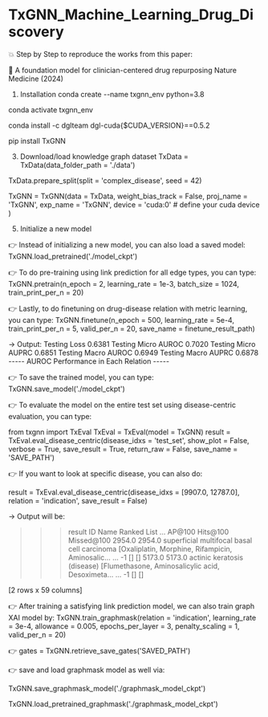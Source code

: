 # TxGNN_Machine_Learning_Drug_Discovery

💥 Step by Step to reproduce the works from this paper:

💯 A foundation model for clinician-centered drug repurposing
Nature Medicine (2024)

1. Installation
conda create --name txgnn_env python=3.8

conda activate txgnn_env

conda install -c dglteam dgl-cuda{$CUDA_VERSION}==0.5.2 

pip install TxGNN


3. Download/load knowledge graph dataset
TxData = TxData(data_folder_path = './data')

TxData.prepare_split(split = 'complex_disease', seed = 42)

TxGNN = TxGNN(data = TxData, 
 weight_bias_track = False,
 proj_name = 'TxGNN', 
 exp_name = 'TxGNN', 
 device = 'cuda:0' # define your cuda device
 )


5. Initialize a new model


👉 Instead of initializing a new model, you can also load a saved model:
TxGNN.load_pretrained('./model_ckpt')


👉 To do pre-training using link prediction for all edge types, you can type:
TxGNN.pretrain(n_epoch = 2, 
 learning_rate = 1e-3,
 batch_size = 1024, 
 train_print_per_n = 20)

 
👉 Lastly, to do finetuning on drug-disease relation with metric learning, you can type:
TxGNN.finetune(n_epoch = 500, 
 learning_rate = 5e-4,
 train_print_per_n = 5,
 valid_per_n = 20,
 save_name = finetune_result_path)
 
-> Output: Testing Loss 0.6381 Testing Micro AUROC 0.7020 Testing Micro AUPRC 0.6851 Testing Macro AUROC 0.6949 Testing Macro AUPRC 0.6878
----- AUROC Performance in Each Relation -----


👉 To save the trained model, you can type:
TxGNN.save_model('./model_ckpt')


👉 To evaluate the model on the entire test set using disease-centric evaluation, you can type:

from txgnn import TxEval
TxEval = TxEval(model = TxGNN)
result = TxEval.eval_disease_centric(disease_idxs = 'test_set', 
 show_plot = False, 
 verbose = True, 
 save_result = True,
 return_raw = False,
 save_name = 'SAVE_PATH')
 

👉 If you want to look at specific disease, you can also do:

result = TxEval.eval_disease_centric(disease_idxs = [9907.0, 12787.0], 
 relation = 'indication', save_result = False)
 
-> Output will be: 
>>> result
 ID                     Name                    Ranked List ... AP@100 Hits@100 Missed@100
2954.0 2954.0 superficial multifocal basal cell carcinoma [Oxaliplatin, Morphine, Rifampicin, Aminosalic... ...   -1    []     []
5173.0 5173.0         actinic keratosis (disease) [Flumethasone, Aminosalicylic acid, Desoximeta... ...   -1    []     []

[2 rows x 59 columns]


👉 After training a satisfying link prediction model, we can also train graph XAI model by:
TxGNN.train_graphmask(relation = 'indication',
 learning_rate = 3e-4,
 allowance = 0.005,
 epochs_per_layer = 3,
 penalty_scaling = 1,
 valid_per_n = 20)

 

👉 gates = TxGNN.retrieve_save_gates('SAVED_PATH')

👉 save and load graphmask model as well via:

TxGNN.save_graphmask_model('./graphmask_model_ckpt')

TxGNN.load_pretrained_graphmask('./graphmask_model_ckpt')
